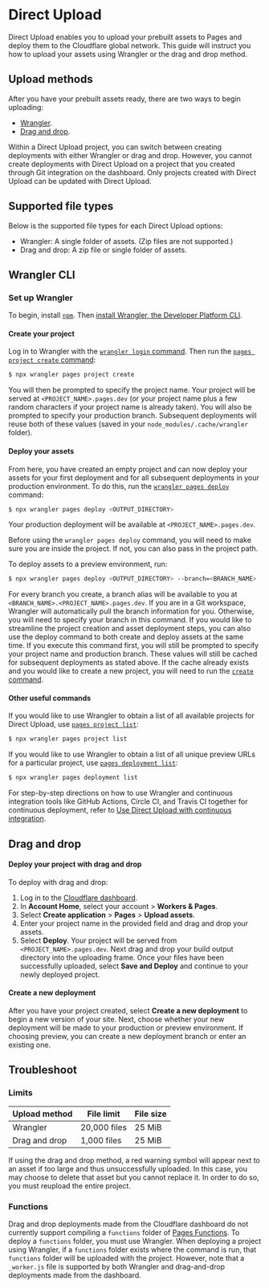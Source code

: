 # Direct Upload
Direct Upload enables you to upload your prebuilt assets to Pages and deploy them to the Cloudflare global network. This guide will instruct you how to upload your assets using Wrangler or the drag and drop method.
## Upload methods
After you have your prebuilt assets ready, there are two ways to begin uploading: 
* [Wrangler](/pages/get-started/direct-upload/#wrangler-cli).
* [Drag and drop](/pages/get-started/direct-upload/#drag-and-drop).
  
Within a Direct Upload project, you can switch between creating deployments with either Wrangler or drag and drop. However, you cannot create deployments with Direct Upload on a project that you created through Git integration on the dashboard. Only projects created with Direct Upload can be updated with Direct Upload.
## Supported file types
Below is the supported file types for each Direct Upload options:
* Wrangler: A single folder of assets. (Zip files are not supported.)
* Drag and drop: A zip file or single folder of assets.
## Wrangler CLI 
### Set up Wrangler
To begin, install [`npm`](https://docs.npmjs.com/getting-started). Then [install Wrangler, the Developer Platform CLI](/workers/wrangler/install-and-update/).
#### Create your project
Log in to Wrangler with the [`wrangler login` command](/workers/wrangler/commands/#login). Then run the [`pages project create` command](/workers/wrangler/commands/#project-create):
```sh
$ npx wrangler pages project create
```
You will then be prompted to specify the project name. Your project will be served at `<PROJECT_NAME>.pages.dev` (or your project name plus a few random characters if your project name is already taken). You will also be prompted to specify your production branch. 
Subsequent deployments will reuse both of these values (saved in your `node_modules/.cache/wrangler` folder).
#### Deploy your assets
From here, you have created an empty project and can now deploy your assets for your first deployment and for all subsequent deployments in your production environment. To do this, run the [`wrangler pages deploy`](/workers/wrangler/commands/#deploy-1) command:
```sh
$ npx wrangler pages deploy <OUTPUT_DIRECTORY>
```
Your production deployment will be available at `<PROJECT_NAME>.pages.dev`.
 
Before using the `wrangler pages deploy` command, you will need to make sure you are inside the project. If not, you can also pass in the project path. 
 
To deploy assets to a preview environment, run: 
```sh
$ npx wrangler pages deploy <OUTPUT_DIRECTORY> --branch=<BRANCH_NAME>
```
For every branch you create, a branch alias will be available to you at `<BRANCH_NAME>.<PROJECT_NAME>.pages.dev`. 
If you are in a Git workspace, Wrangler will automatically pull the branch information for you. Otherwise, you will need to specify your branch in this command.
If you would like to streamline the project creation and asset deployment steps, you can also use the deploy command to both create and deploy assets at the same time. If you execute this command first, you will still be prompted to specify your project name and production branch. These values will still be cached for subsequent deployments as stated above. If the cache already exists and you would like to create a new project, you will need to run the [`create` command](#create-your-project). 
#### Other useful commands
If you would like to use Wrangler to obtain a list of all available projects for Direct Upload, use [`pages project list`](/workers/wrangler/commands/#project-list):
```sh
$ npx wrangler pages project list
```
If you would like to use Wrangler to obtain a list of all unique preview URLs for a particular project, use [`pages deployment list`](/workers/wrangler/commands/#deployment-list):
```sh
$ npx wrangler pages deployment list
```
For step-by-step directions on how to use Wrangler and continuous integration tools like GitHub Actions, Circle CI, and Travis CI together for continuous deployment, refer to [Use Direct Upload with continuous integration](/pages/how-to/use-direct-upload-with-continuous-integration/). 
## Drag and drop
#### Deploy your project with drag and drop
To deploy with drag and drop:
1. Log in to the [Cloudflare dashboard](https://dash.cloudflare.com/login).
2. In **Account Home**, select your account > **Workers & Pages**.
3. Select **Create application** > **Pages** > **Upload assets**.
4. Enter your project name in the provided field and drag and drop your assets.
5. Select **Deploy**.
Your project will be served from `<PROJECT_NAME>.pages.dev`. Next drag and drop your build output directory into the uploading frame. Once your files have been successfully uploaded, select **Save and Deploy** and continue to your newly deployed project. 
#### Create a new deployment
After you have your project created, select **Create a new deployment** to begin a new version of your site. Next, choose whether your new deployment will be made to your production or preview environment. If choosing preview, you can create a new deployment branch or enter an existing one. 
## Troubleshoot
### Limits
| Upload method | File limit   | File size |
| ------------- | ------------ | --------- |
| Wrangler      | 20,000 files | 25 MiB    |
| Drag and drop | 1,000 files  | 25 MiB    |
If using the drag and drop method, a red warning symbol will appear next to an asset if too large and thus unsuccessfully uploaded. In this case, you may choose to delete that asset but you cannot replace it. In order to do so, you must reupload the entire project.
### Functions
Drag and drop deployments made from the Cloudflare dashboard do not currently support compiling a `functions` folder of [Pages Functions](/pages/functions/). To deploy a `functions` folder, you must use Wrangler. When deploying a project using Wrangler, if a `functions` folder exists where the command is run, that `functions` folder will be uploaded with the project.
However, note that a `_worker.js` file is supported by both Wrangler and drag-and-drop deployments made from the dashboard.